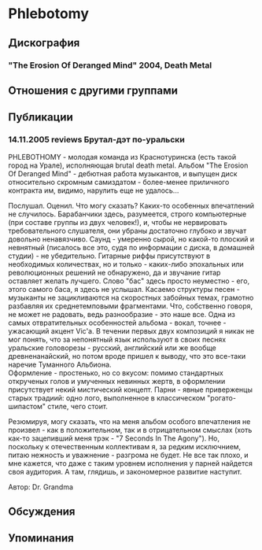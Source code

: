 # Phlebotomy



## Дискография

### "The Erosion Of Deranged Mind" 2004, Death Metal




## Отношения с другими группами


## Публикации

### 14.11.2005 reviews Брутал-дэт по-уральски

<P>PHLEBOTHOMY - молодая команда из Краснотуринска (есть такой город на Урале), исполняющая brutal death metal. Альбом "The Erosion Of Deranged Mind" - дебютная работа музыкантов, и выпущен диск относительно скромным самиздатом - более-менее приличного контракта им, видимо, нарулить еще не удалось...</P>
<P>Послушал. Оценил. Что могу сказать? Каких-то особенных впечатлений не случилось. Барабанчики здесь, разумеется, строго компьютерные (при составе группы из двух человек!), и, чтобы не нервировать требовательного слушателя, они убраны достаточно глубоко и звучат довольно ненавязчиво. Саунд - умеренно сырой, но какой-то плоский и невнятный (писалось все это, судя по информации с диска, в домашней студии) - не убедительно. Гитарные риффы присутствуют в необходимых количествах, но и только - каких-либо эпохальных или революционных решений не обнаружено, да и звучание гитар оставляет желать лучшего. Слово "бас" здесь просто неуместно - его, этого самого баса, я здесь не услышал. Касаемо структуры песен - музыканты не зацикливаются на скоростных забойных темах, грамотно разбавляя их среднетемповыми фрагментами. Что, собственно говоря, не может не радовать, ведь разнообразие - это наше все. Одна из самых отвратительных особенностей альбома - вокал, точнее - ужасающий акцент Vic'a. В течении первых двух композиций я никак не мог понять, что за непонятный язык используют в своих песнях уральские головорезы - русский, английский или же вообще древненанайский, но потом вроде пришел к выводу, что это все-таки наречие Туманного Альбиона.<BR>Оформление - простенько, но со вкусом: помимо стандартных открученых голов и умученных невинных жертв, в оформлении присутствует некий мистический концепт. Парни - явные приверженцы старых традиий: одно лого, выполненное в классическом "рогато-шипастом" стиле, чего стоит.</P>
<P>Резюмируя, могу сказать, что на меня альбом особого впечатления не произвел - как в положительном, так и в отрицательном смыслах (хоть как-то зацепивший меня трэк - "7 Seconds In The Agony"). Но, поскольку к отечественным коллективам я, за редким исключнием, питаю нежность и уважнение - разгрома не будет. Не все так плохо, и мне кажется, что даже с таким уровнем исполнения у парней найдется своя аудитория. А там, глядишь, и закономерное развитие наступит.</P>
Автор: Dr. Grandma


## Обсуждения


## Упоминания

